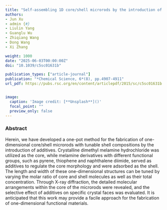 ```yaml
---
title: "Self-assembling 1D core/shell microrods by the introduction of additives: a one-pot and shell-tunable method"
authors:
- Jun Xu
- admin {#}
- Liulin Yang
- Guanglu Wu
- Zhiqiang Wang
- Dong Wang
- Xi Zhang

weight: 1000
date: "2025-06-03T00:00:00Z"
doi: "10.1039/c5sc01631b"

publication_types: ["article-journal"]
publication: "*Chemical Science, 6*(8), pp.4907-4911"
url_pdf: https://pubs.rsc.org/en/content/articlepdf/2015/sc/c5sc01631b


image:
  caption: 'Image credit: [**Unsplash**]()'
  focal_point: ""
  preview_only: false
---
```


### Abstract 

Herein, we have developed a one-pot method for the fabrication of one-dimensional core/shell microrods with tunable shell compositions by the introduction of additives. Crystalline dimethyl melamine hydrochloride was utilized as the core, while melamine derivatives with different functional groups, such as pyrene, thiophene and naphthalene diimide, served as additives to regulate the core morphology and were adsorbed as the shell. The length and width of these one-dimensional structures can be tuned by varying the molar ratio of core and shell molecules as well as their total concentration. Through X-ray diffraction, the detailed molecular arrangements within the core of the microrods were revealed, and the selective effect of additives on specific crystal faces was evaluated. It is anticipated that this work may provide a facile approach for the fabrication of one-dimensional functional materials.
